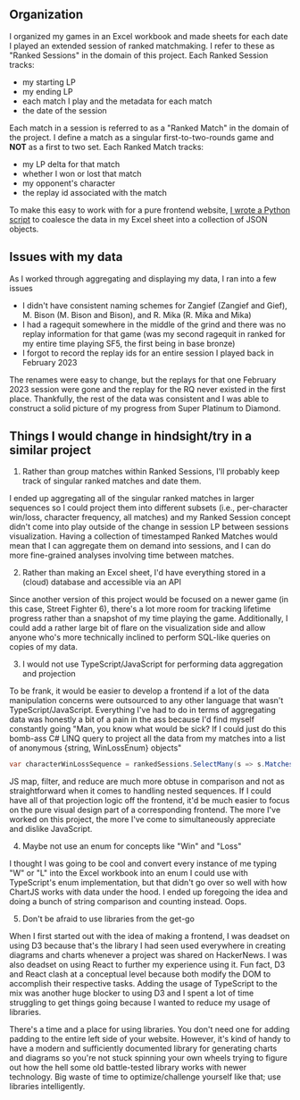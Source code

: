 ## Organization

I organized my games in an Excel workbook and made sheets for each date I played an extended session of ranked matchmaking. I refer to these as "Ranked Sessions" in the domain of this project. Each Ranked Session tracks:
- my starting LP
- my ending LP
- each match I play and the metadata for each match
- the date of the session

Each match in a session is referred to as a "Ranked Match" in the domain of the project. I define a match as a singular first-to-two-rounds game and **NOT** as a first to two set. Each Ranked Match tracks:
- my LP delta for that match
- whether I won or lost that match
- my opponent's character
- the replay id associated with the match

To make this easy to work with for a pure frontend website, [I wrote a Python script](https://github.com/jmarkman/sf5-ranked-data-reader) to coalesce the data in my Excel sheet into a collection of JSON objects.

## Issues with my data

As I worked through aggregating and displaying my data, I ran into a few issues
- I didn't have consistent naming schemes for Zangief (Zangief and Gief), M. Bison (M. Bison and Bison), and R. Mika (R. Mika and Mika)
- I had a ragequit somewhere in the middle of the grind and there was no replay information for that game (was my second ragequit in ranked for my entire time playing SF5, the first being in base bronze)
- I forgot to record the replay ids for an entire session I played back in February 2023

The renames were easy to change, but the replays for that one February 2023 session were gone and the replay for the RQ never existed in the first place. Thankfully, the rest of the data was consistent and I was able to construct a solid picture of my progress from Super Platinum to Diamond.

## Things I would change in hindsight/try in a similar project

1. Rather than group matches within Ranked Sessions, I'll probably keep track of singular ranked matches and date them. 

I ended up aggregating all of the singular ranked matches in larger sequences so I could project them into different subsets (i.e., per-character win/loss, character frequency, all matches) and my Ranked Session concept didn't come into play outside of the change in session LP between sessions visualization. Having a collection of timestamped Ranked Matches would mean that I can aggregate them on demand into sessions, and I can do more fine-grained analyses involving time between matches.

2. Rather than making an Excel sheet, I'd have everything stored in a (cloud) database and accessible via an API

Since another version of this project would be focused on a newer game (in this case, Street Fighter 6), there's a lot more room for tracking lifetime progress rather than a snapshot of my time playing the game. Additionally, I could add a rather large bit of flare on the visualization side and allow anyone who's more technically inclined to perform SQL-like queries on copies of my data.

3. I would not use TypeScript/JavaScript for performing data aggregation and projection

To be frank, it would be easier to develop a frontend if a lot of the data manipulation concerns were outsourced to any other language that wasn't TypeScript/JavaScript. Everything I've had to do in terms of aggregating data was honestly a bit of a pain in the ass because I'd find myself constantly going "Man, you know what would be sick? If I could just do this bomb-ass C# LINQ query to project all the data from my matches into a list of anonymous \{string, WinLossEnum\} objects"

~~~csharp
var characterWinLossSequence = rankedSessions.SelectMany(s => s.Matches).Select(m => new { m.Opponent, m.Result });
~~~

JS map, filter, and reduce are much more obtuse in comparison and not as straightforward when it comes to handling nested sequences. If I could have all of that projection logic off the frontend, it'd be much easier to focus on the pure visual design part of a corresponding frontend. The more I've worked on this project, the more I've come to simultaneously appreciate and dislike JavaScript.

4. Maybe not use an enum for concepts like "Win" and "Loss"

I thought I was going to be cool and convert every instance of me typing "W" or "L" into the Excel workbook into an enum I could use with TypeScript's enum implementation, but that didn't go over so well with how ChartJS works with data under the hood. I ended up foregoing the idea and doing a bunch of string comparison and counting instead. Oops.

5. Don't be afraid to use libraries from the get-go

When I first started out with the idea of making a frontend, I was deadset on using D3 because that's the library I had seen used everywhere in creating diagrams and charts whenever a project was shared on HackerNews. I was also deadset on using React to further my experience using it. Fun fact, D3 and React clash at a conceptual level because both modify the DOM to accomplish their respective tasks. Adding the usage of TypeScript to the mix was another huge blocker to using D3 and I spent a lot of time struggling to get things going because I wanted to reduce my usage of libraries.

There's a time and a place for using libraries. You don't need one for adding padding to the entire left side of your website. However, it's kind of handy to have a modern and sufficiently documented library for generating charts and diagrams so you're not stuck spinning your own wheels trying to figure out how the hell some old battle-tested library works with newer technology. Big waste of time to optimize/challenge yourself like that; use libraries intelligently.